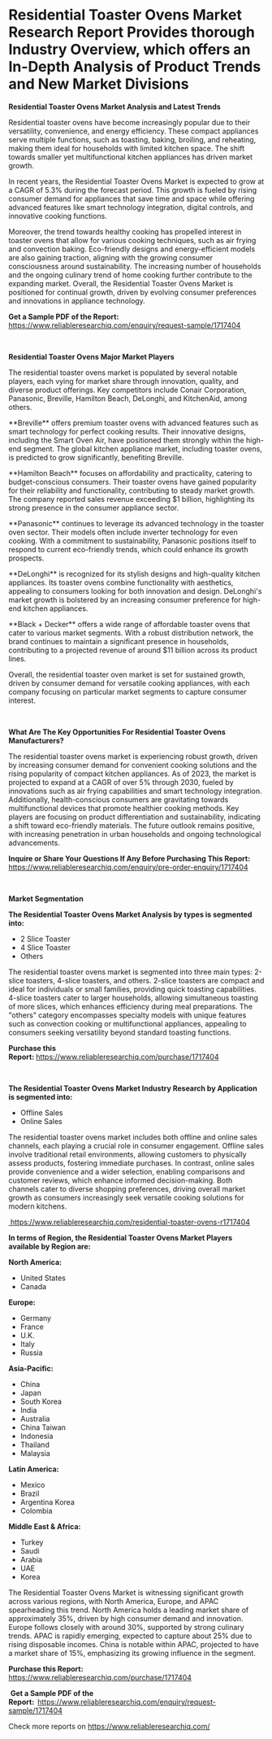 <p><h1>Residential Toaster Ovens Market Research Report Provides thorough Industry Overview, which offers an In-Depth Analysis of Product Trends and New Market Divisions</h1></p><p><strong>Residential Toaster Ovens Market Analysis and Latest Trends</strong></p>
<p><p>Residential toaster ovens have become increasingly popular due to their versatility, convenience, and energy efficiency. These compact appliances serve multiple functions, such as toasting, baking, broiling, and reheating, making them ideal for households with limited kitchen space. The shift towards smaller yet multifunctional kitchen appliances has driven market growth.</p><p>In recent years, the Residential Toaster Ovens Market is expected to grow at a CAGR of 5.3% during the forecast period. This growth is fueled by rising consumer demand for appliances that save time and space while offering advanced features like smart technology integration, digital controls, and innovative cooking functions. </p><p>Moreover, the trend towards healthy cooking has propelled interest in toaster ovens that allow for various cooking techniques, such as air frying and convection baking. Eco-friendly designs and energy-efficient models are also gaining traction, aligning with the growing consumer consciousness around sustainability. The increasing number of households and the ongoing culinary trend of home cooking further contribute to the expanding market. Overall, the Residential Toaster Ovens Market is positioned for continual growth, driven by evolving consumer preferences and innovations in appliance technology.</p></p>
<p><strong>Get a Sample PDF of the Report:&nbsp;</strong> <a href="https://www.reliableresearchiq.com/enquiry/request-sample/1717404?utm_campaign=2313&utm_medium=2&utm_source=Github&utm_content=ia&utm_term=28022025&utm_id=residential-toaster-ovens">https://www.reliableresearchiq.com/enquiry/request-sample/1717404</a></p>
<p>&nbsp;</p>
<p><strong>Residential Toaster Ovens Major Market Players</strong></p>
<p><p>The residential toaster ovens market is populated by several notable players, each vying for market share through innovation, quality, and diverse product offerings. Key competitors include Conair Corporation, Panasonic, Breville, Hamilton Beach, DeLonghi, and KitchenAid, among others.</p><p>**Breville** offers premium toaster ovens with advanced features such as smart technology for perfect cooking results. Their innovative designs, including the Smart Oven Air, have positioned them strongly within the high-end segment. The global kitchen appliance market, including toaster ovens, is predicted to grow significantly, benefiting Breville.</p><p>**Hamilton Beach** focuses on affordability and practicality, catering to budget-conscious consumers. Their toaster ovens have gained popularity for their reliability and functionality, contributing to steady market growth. The company reported sales revenue exceeding $1 billion, highlighting its strong presence in the consumer appliance sector.</p><p>**Panasonic** continues to leverage its advanced technology in the toaster oven sector. Their models often include inverter technology for even cooking. With a commitment to sustainability, Panasonic positions itself to respond to current eco-friendly trends, which could enhance its growth prospects.</p><p>**DeLonghi** is recognized for its stylish designs and high-quality kitchen appliances. Its toaster ovens combine functionality with aesthetics, appealing to consumers looking for both innovation and design. DeLonghi's market growth is bolstered by an increasing consumer preference for high-end kitchen appliances.</p><p>**Black + Decker** offers a wide range of affordable toaster ovens that cater to various market segments. With a robust distribution network, the brand continues to maintain a significant presence in households, contributing to a projected revenue of around $11 billion across its product lines.</p><p>Overall, the residential toaster oven market is set for sustained growth, driven by consumer demand for versatile cooking appliances, with each company focusing on particular market segments to capture consumer interest.</p></p>
<p>&nbsp;</p>
<p><strong>What Are The Key Opportunities For Residential Toaster Ovens Manufacturers?</strong></p>
<p><p>The residential toaster ovens market is experiencing robust growth, driven by increasing consumer demand for convenient cooking solutions and the rising popularity of compact kitchen appliances. As of 2023, the market is projected to expand at a CAGR of over 5% through 2030, fueled by innovations such as air frying capabilities and smart technology integration. Additionally, health-conscious consumers are gravitating towards multifunctional devices that promote healthier cooking methods. Key players are focusing on product differentiation and sustainability, indicating a shift toward eco-friendly materials. The future outlook remains positive, with increasing penetration in urban households and ongoing technological advancements.</p></p>
<p><strong>Inquire or Share Your Questions If Any Before Purchasing This Report:</strong> <a href="https://www.reliableresearchiq.com/enquiry/pre-order-enquiry/1717404?utm_campaign=2313&utm_medium=2&utm_source=Github&utm_content=ia&utm_term=28022025&utm_id=residential-toaster-ovens">https://www.reliableresearchiq.com/enquiry/pre-order-enquiry/1717404</a></p>
<p>&nbsp;</p>
<p><strong>Market Segmentation</strong></p>
<p><strong>The Residential Toaster Ovens Market Analysis by types is segmented into:</strong></p>
<p><ul><li>2 Slice Toaster</li><li>4 Slice Toaster</li><li>Others</li></ul></p>
<p><p>The residential toaster ovens market is segmented into three main types: 2-slice toasters, 4-slice toasters, and others. 2-slice toasters are compact and ideal for individuals or small families, providing quick toasting capabilities. 4-slice toasters cater to larger households, allowing simultaneous toasting of more slices, which enhances efficiency during meal preparations. The "others" category encompasses specialty models with unique features such as convection cooking or multifunctional appliances, appealing to consumers seeking versatility beyond standard toasting functions.</p></p>
<p><strong>Purchase this Report:&nbsp;</strong><a href="https://www.reliableresearchiq.com/purchase/1717404?utm_campaign=2313&utm_medium=2&utm_source=Github&utm_content=ia&utm_term=28022025&utm_id=residential-toaster-ovens">https://www.reliableresearchiq.com/purchase/1717404</a></p>
<p>&nbsp;</p>
<p><strong>The Residential Toaster Ovens Market Industry Research by Application is segmented into:</strong></p>
<p><ul><li>Offline Sales</li><li>Online Sales</li></ul></p>
<p><p>The residential toaster ovens market includes both offline and online sales channels, each playing a crucial role in consumer engagement. Offline sales involve traditional retail environments, allowing customers to physically assess products, fostering immediate purchases. In contrast, online sales provide convenience and a wider selection, enabling comparisons and customer reviews, which enhance informed decision-making. Both channels cater to diverse shopping preferences, driving overall market growth as consumers increasingly seek versatile cooking solutions for modern kitchens.</p></p>
<p><a href="https://www.reliableresearchiq.com/residential-toaster-ovens-r1717404?utm_campaign=2313&utm_medium=2&utm_source=Github&utm_content=ia&utm_term=28022025&utm_id=residential-toaster-ovens">&nbsp;https://www.reliableresearchiq.com/residential-toaster-ovens-r1717404</a></p>
<p><strong>In terms of Region, the Residential Toaster Ovens Market Players available by Region are:</strong></p>
<p>
    <p> <strong> North America: </strong>
        <ul>
            <li>United States</li>
            <li>Canada</li>
        </ul>
        </p> 
    <p> <strong> Europe: </strong>
        <ul>
            <li>Germany</li>
            <li>France</li>
            <li>U.K.</li>
            <li>Italy</li>
            <li>Russia</li>
        </ul>
        </p> 
    <p> <strong> Asia-Pacific: </strong>
        <ul>
            <li>China</li>
            <li>Japan</li>
            <li>South Korea</li>
            <li>India</li>
            <li>Australia</li>
            <li>China Taiwan</li>
            <li>Indonesia</li>
            <li>Thailand</li>
            <li>Malaysia</li>
        </ul>
        </p> 
    <p> <strong> Latin America: </strong>
        <ul>
            <li>Mexico</li>
            <li>Brazil</li>
            <li>Argentina Korea</li>
            <li>Colombia</li>
        </ul>
        </p> 
    <p> <strong> Middle East & Africa: </strong>
        <ul>
            <li>Turkey</li>
            <li>Saudi</li>
            <li>Arabia</li>
            <li>UAE</li>
            <li>Korea</li>
        </ul>
    </p>
    </p>
<p><p>The Residential Toaster Ovens Market is witnessing significant growth across various regions, with North America, Europe, and APAC spearheading this trend. North America holds a leading market share of approximately 35%, driven by high consumer demand and innovation. Europe follows closely with around 30%, supported by strong culinary trends. APAC is rapidly emerging, expected to capture about 25% due to rising disposable incomes. China is notable within APAC, projected to have a market share of 15%, emphasizing its growing influence in the segment.</p></p>
<p><strong>Purchase this Report: </strong><a href="https://www.reliableresearchiq.com/purchase/1717404?utm_campaign=2313&utm_medium=2&utm_source=Github&utm_content=ia&utm_term=28022025&utm_id=residential-toaster-ovens">https://www.reliableresearchiq.com/purchase/1717404</a></p>
<p>&nbsp;<strong>Get a Sample PDF of the Report:&nbsp;&nbsp;</strong><a href="https://www.reliableresearchiq.com/enquiry/request-sample/1717404?utm_campaign=2313&utm_medium=2&utm_source=Github&utm_content=ia&utm_term=28022025&utm_id=residential-toaster-ovens">https://www.reliableresearchiq.com/enquiry/request-sample/1717404</a></p>
<p><strong></strong></p>
<p>Check more reports on <a href="https://www.reliableresearchiq.com/?utm_campaign=2313&utm_medium=2&utm_source=Github&utm_content=ia&utm_term=28022025&utm_id=residential-toaster-ovens">https://www.reliableresearchiq.com/</a></p>